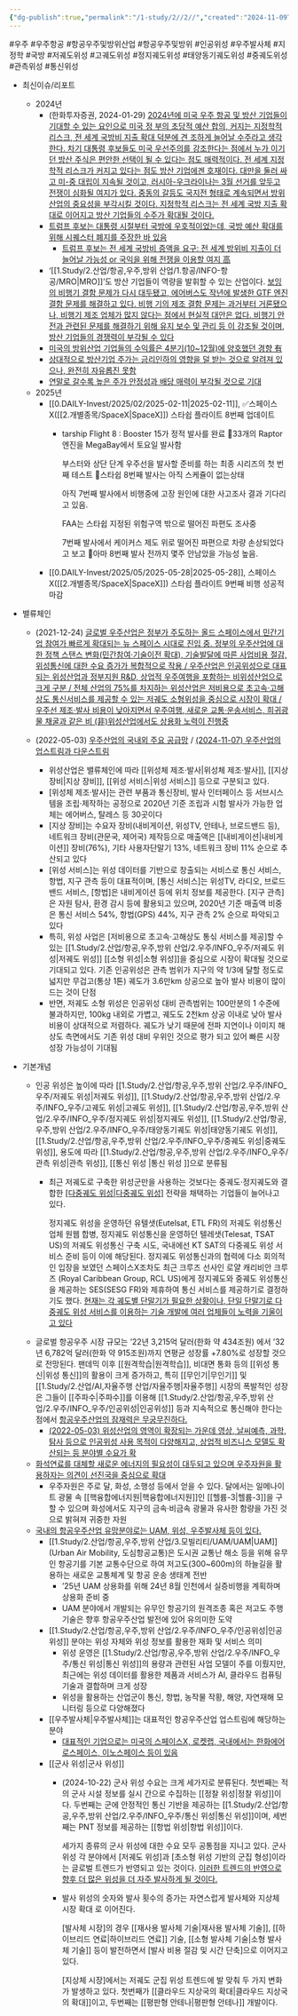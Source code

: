 ```yaml
---
{"dg-publish":true,"permalink":"/1-study/2//2//","created":"2024-11-09T21:27:32.343+09:00","updated":"2025-06-03T20:07:21.951+09:00"}
---
```


#우주 #우주항공 #항공우주및방위산업 #항공우주및방위 #인공위성 #우주발사체 #지정학 #국방 #저궤도위성 #고궤도위성 #정지궤도위성 #태양동기궤도위성 #중궤도위성 #관측위성 #통신위성 

- 최신이슈/리포트
	- 2024년
		- (한화투자증권, 2024-01-29) [2024년에 미국 우주 항공 및 방산 기업들이 기대할 수 있는 요인으로 미국 정 부의 초당적 예산 합의, 커지는 지정학적 리스크, 전 세계 국방비 지출 확대 덕분에 견 조하게 늘어날 수주라고 생각한다. 차기 대통령 후보들도 미국 우선주의를 강조한다는 점에서 누가 이기던 방산 주식은 편안한 선택이 될 수 있다는 점도 매력적이다. 전 세계 지정학적 리스크가 커지고 있다는 점도 방산 기업에겐 호재이다. 대만을 둘러 싸고 미-중 대립이 지속될 것이고, 러시아-우크라이나는 3월 선거를 앞두고 전쟁이 심화될 여지가 있다. 중동의 갈등도 국지전 형태로 계속되면서 방위 산업의 중요성을 부각시킬 것이다. 지정학적 리스크는 전 세계 국방 지출 확대로 이어지고 방산 기업들의 수주가 확대될 것이다.](★%201.29_구조적%20변화에%20주목할%20미국%20우주%20항공%20및%20방산.pdf#page=3&selection=261,0,519,1&color=yellow)
		- [트럼프 후보는 대통령 시절부터 국방에 우호적이었는데, 국방 예산 확대를 위해 시퀘스터 폐지를 주장한 바 있음](★%201.29_구조적%20변화에%20주목할%20미국%20우주%20항공%20및%20방산.pdf#page=17&selection=63,0,88,2&color=yellow)
			- [트럼프 후보는 전 세계 국방비 증액을 요구: 전 세계 방위비 지출이 더 늘어날 가능성 or 국익을 위해 전쟁을 이용할 여지 高](10.14_4분기엔%20우주항공.pdf#page=26&selection=80,0,121,1&color=yellow)
		- ‘[[1.Study/2.산업/항공,우주,방위 산업/1.항공/INFO-항공/MRO\|MRO]]’도 방산 기업들이 역량을 발휘할 수 있는 산업이다. [보잉의 비행기 결함 문제가 다시 대두됐고, 에어버스도 작년에 발생한 GTF 엔진 결함 문제를 해결하고 있다. 비행 기의 제조 결함 문제는 과거부터 거론됐으나, 비행기 제조 업체가 많지 않다는 점에서 현실적 대안은 없다. 비행기 안전과 관련된 문제를 해결하기 위해 유지 보수 및 관리 등 이 강조될 것이며, 방산 기업들의 경쟁력이 부각될 수 있다](★%201.29_구조적%20변화에%20주목할%20미국%20우주%20항공%20및%20방산.pdf#page=29&selection=0,2,169,0&color=yellow)
		- [미국의 방위산업 기업들의 수익률은 4분기(10~12월)에 양호했던 경향 有](10.14_4분기엔%20우주항공.pdf#page=16&selection=7,1,28,1&color=yellow)
		- [상대적으로 방산기업 주가는 금리인하의 영향을 덜 받는 것으로 알려져 있으나, 완전히 자유롭진 못함](10.14_4분기엔%20우주항공.pdf#page=23&selection=9,0,34,2&color=yellow)
		- [연말로 갈수록 높은 주가 안정성과 배당 매력이 부각될 것으로 기대](10.14_4분기엔%20우주항공.pdf#page=24&selection=9,0,27,2&color=yellow)
	- 2025년
		- [[0.DAILY-Invest/2025/02/2025-02-11\|2025-02-11]], ✅스페이스X([[2.개별종목/SpaceX\|SpaceX]]) 스타쉽 플라이트 8번째 업데이트
			- tarship Flight 8 : Booster 15가 정적 발사를 완료
			  📌33개의 Raptor 엔진을 MegaBay에서 토요일 발사함
			  
			  부스터와 상단 단계 우주선을 발사할 준비를 하는 최종 시리즈의 첫 번째 테스트
			  📌스타쉽 8번째 발사는 아직 스케쥴이 없는상태
			  
			  아직 7번째 발사에서 비행중에 고장 원인에 대한 사고조사 결과 기다리고 있음.
			  
			  FAA는 스타쉽 지정된 위험구역 밖으로 떨어진 파편도 조사중
			  
			  7번째 발사에서 케이커스 제도 위로 떨어진 파편으로 차량 손상되었다고 보고
			  📌아마 8번째 발사 전까지 몇주 안남았을 가능성 높음.
		- [[0.DAILY-Invest/2025/05/2025-05-28\|2025-05-28]], 스페이스X([[2.개별종목/SpaceX\|SpaceX]]) 스타쉽 플라이트 9번째 비행 성공적 마감





- 밸류체인
	- (2021-12-24) [글로벌 우주산업은 정부가 주도하는 올드 스페이스에서 민간기업 참여가 빠르게 확대되는 뉴 스페이스 시대로 진입 중. 정부의 우주산업에 대한 정책 스탠스 변화(민간참여·기술이전 확대), 기술발달에 따른 사업비용 절감, 위성통신에 대한 수요 증가가 복합적으로 작용 / 우주산업은 인공위성으로 대표되는 위성산업과 정부지원 R&D, 상업적 우주여행을 포함하는 비위성산업으로 크게 구분 / 전체 산업의 75%를 차지하는 위성산업은 저비용으로 초고속·고해상도 통신서비스를 제공할 수 있는 저궤도 소형위성을 중심으로 시장이 확대 / 우주선 제조·발사 비용이 낮아지면서 우주여행, 새로운 교통·운송서비스, 희귀광물 채굴과 같은 비 (非)위성산업에서도 상용화 노력이 진행중](12.24_우주산업%20현황과%20국내%20밸류체인%20점검.pdf#page=1&selection=20,0,190,3&color=yellow)
	  
	- (2022-05-03) [우주산업의 국내외 주요 공급망](5.3_2022년%20메가테크,%20항공우주산업.pdf#page=6&selection=525,0,531,3&color=yellow) / [(2024-11-07) 우주산업의 업스트림과 다운스트림](★%2011.7_국내%20우주%20발사체%20제조시장%20분석.pdf#page=6&selection=18,0,22,5&color=yellow)
		- 위성산업은 밸류체인에 따라 [[위성체 제조·발사\|위성체 제조·발사]], [[지상 장비\|지상 장비]], [[위성 서비스\|위성 서비스]] 등으로 구분되고 있다. 
		- [위성체 제조·발사]는 관련 부품과 통신장비, 발사 인터페이스 등 서브시스템을 조립·제작하는 공정으로 2020년 기준 조립과 시험 발사가 가능한 업체는 에어버스, 탈레스 등 30곳이다
		- [지상 장비]는 수요자 장비(내비게이션, 위성TV, 안테나, 브로드밴드 등), 네트워크 장비(관문국, 제어국) 제작등으로 매출액은 [[내비게이션\|내비게이션]] 장비(76%), 기타 사용자단말기 13%, 네트워크 장비 11% 순으로 추산되고 있다
		- [위성 서비스]는 위성 데이터를 기반으로 창출되는 서비스로 통신 서비스, 항법, 지구 관측 등이 대표적이며, [통신 서비스]는 위성TV, 라디오, 브로드밴드 서비스, [항법]은 내비게이션 등에 위치 정보를 제공한다. [지구 관측]은 자원 탐사, 환경 감시 등에 활용되고 있으며, 2020년 기준 매출액 비중은 통신 서비스 54%, 항법(GPS) 44%, 지구 관측 2% 순으로 파악되고 있다
		- 특히, 위성 사업은 [저비용으로 초고속·고해상도 통싞 서비스를 제공]할 수 있는 [[1.Study/2.산업/항공,우주,방위 산업/2.우주/INFO_우주/저궤도 위성\|저궤도 위성]] [[소형 위성\|소형 위성]]을 중심으로 시장이 확대될 것으로 기대되고 있다. 기존 인공위성은 관측 범위가 지구의 약 1/3에 달할 정도로 넓지만 무겁고(통상 1톤) 궤도가 3.6만km 상공으로 높아 발사 비용이 많이 드는 것이 단점
		- 반면, 저궤도 소형 위성은 인공위성 대비 관측범위는 100만분의 1 수준에 불과하지만, 100kg 내외로 가볍고, 궤도도 2천km 상공 이내로 낮아 발사 비용이 상대적으로 저렴하다. 궤도가 낮기 때문에 전파 지연이나 이미지 해상도 측면에서도 기존 위성 대비 우위인 것으로 평가 되고 있어 빠른 시장 성장 가능성이 기대됨


- 기본개념
	- 인공 위성은 높이에 따라 [[1.Study/2.산업/항공,우주,방위 산업/2.우주/INFO_우주/저궤도 위성\|저궤도 위성]], [[1.Study/2.산업/항공,우주,방위 산업/2.우주/INFO_우주/고궤도 위성\|고궤도 위성]], [[1.Study/2.산업/항공,우주,방위 산업/2.우주/INFO_우주/정지궤도 위성\|정지궤도 위성]], [[1.Study/2.산업/항공,우주,방위 산업/2.우주/INFO_우주/태양동기궤도 위성\|태양동기궤도 위성]], [[1.Study/2.산업/항공,우주,방위 산업/2.우주/INFO_우주/중궤도 위성\|중궤도 위성]], 용도에 따라 [[1.Study/2.산업/항공,우주,방위 산업/2.우주/INFO_우주/관측 위성\|관측 위성]], [[통신 위성 \|통신 위성 ]]으로 분류됨
		- 최근 저궤도로 구축한 위성군만을 사용하는 것보다는 중궤도·정지궤도와 결합한 [[다중궤도 위성\|다중궤도 위성]](Multi-Orbit) 전략을 채택하는 기업들이 늘어나고 있다. 
		  
		  정지궤도 위성을 운영하던 유텔샛(Eutelsat, ETL FR)의 저궤도 위성통신 업체 원웹 합병, 정지궤도 위성통신을 운영하던 텔레샛(Telesat, TSAT US)의 저궤도 위성통신 구축 시도, 국내에선 KT SAT의 다중궤도 위성 서비스 준비 등이 이에 해당된다. 정지궤도 위성통신과의 협력에 다소 회의적인 입장을 보였던 스페이스X조차도 최근 크루즈 선사인 로얄 캐리비안 크루즈 (Royal Caribbean Group, RCL US)에게 정지궤도와 중궤도 위성통신을 제공하는 SES(SESG FR)와 제휴하여 통신 서비스를 제공하기로 결정하기도 했다. [현재는 각 궤도별 단말기가 필요한 상황이나, 단일 단말기로 다중궤도 위성 서비스를 이용하는 기술 개발에 여러 업체들이 노력을 기울이고 있다](★%201.17_이미%20불붙은%20도화선.pdf#page=24&selection=38,0,243,0&color=yellow)
	- 글로벌 항공우주 시장 규모는 ’22년 3,215억 달러(한화 약 434조원) 에서 ’32년 6,782억 달러(한화 약 915조원)까지 연평균 성장률 +7.80%로 성장할 것으로 전망된다. 팬데믹 이후 [[원격학습\|원격학습]], 비대면 통화 등의 [[위성 통신\|위성 통신]]의 활용이 크게 증가하고, 특히 [[무인기\|무인기]] 및 [[1.Study/2.산업/AI,자율주행 산업/자율주행\|자율주행]] 시장의 폭발적인 성장은 그들이 [[주파수\|주파수]]를 이용해 [[1.Study/2.산업/항공,우주,방위 산업/2.우주/INFO_우주/인공위성\|인공위성]] 등과 지속적으로 통신해야 한다는 점에서 [항공우주산업의 잠재력은 무궁무진하다.](3.28%20우주항공청%20개청,%20무한한%20공간%20저%20너머로.pdf#page=3&selection=193,0,321,1&color=yellow)
		- [(2022-05-03) 위성산업의 영역이 확장되는 가운데 영상, 날씨예측, 과학, 탐사 등으로 인공위성 사용 목적이 다양해지고, 상업적 비즈니스 모델도 확산되는 등 분야별 수요가 확](5.3_2022년%20메가테크,%20항공우주산업.pdf#page=2&selection=156,1,202,1&color=yellow)
	- [화석연료를 대체할 새로운 에너지의 필요성이 대두되고 있으며 우주자원을 활용하자는 의견이 선진국을 중심으로 확대](3.28%20우주항공청%20개청,%20무한한%20공간%20저%20너머로.pdf#page=4&selection=69,0,94,0&color=yellow)
		- 우주자원은 주로 달, 화성, 소행성 등에서 얻을 수 있다. 달에서는 일메나이트 광물 속 [[핵융합에너지원\|핵융합에너지원]]인 [[헬륨-3\|헬륨-3]]을 구할 수 있으며 화성에서도 지구의 금속·비금속 광물과 유사한 함량을 가진 것으로 밝혀져 귀중한 자원
	- [국내의 항공우주산업 유망분야로는 UAM, 위성, 우주발사체 등이 있다.](3.28%20우주항공청%20개청,%20무한한%20공간%20저%20너머로.pdf#page=5&selection=14,0,30,1&color=yellow)
		- [[1.Study/2.산업/항공,우주,방위 산업/3.모빌리티/UAM/UAM\|UAM]](Urban Air Mobility, 도심항공교통)은 도시권 교통난 해소 등을 위해 유무인 항공기를 기본 교통수단으로 하여 저고도(300~600m)의 하늘길을 활용하는 새로운 교통체계 및 항공 운송 생태계 전반
			- ’25년 UAM 상용화를 위해 24년 8월 인천에서 실증비행을 계획하며 상용화 준비 중
			- UAM 분야에서 개발되는 유무인 항공기의 원격조종 혹은 저고도 주행 기술은 향후 항공우주산업 발전에 있어 유의미한 도약
		- [[1.Study/2.산업/항공,우주,방위 산업/2.우주/INFO_우주/인공위성\|인공위성]] 분야는 위성 자체와 위성 정보를 활용한 재화 및 서비스 의미
			- 위성 운영은 [[1.Study/2.산업/항공,우주,방위 산업/2.우주/INFO_우주/통신 위성\|통신 위성]]의 용량과 관련된 사업 모델이 주를 이뤘지만, 최근에는 위성 데이터를 활용한 제품과 서비스가 AI, 클라우드 컴퓨팅 기술과 결합하며 크게 성장
			- 위성을 활용하는 산업군이 통신, 항법, 농작물 작황, 해양, 자연재해 모니터링 등으로 다양해졌다
		- [[우주발사체\|우주발사체]]는 대표적인 항공우주산업 업스트림에 해당하는 분야
			- [대표적인 기업으로는 미국의 스페이스X, 로켓랩, 국내에서는 한화에어로스페이스, 이노스페이스 등이 있음](★%2011.7_국내%20우주%20발사체%20제조시장%20분석.pdf#page=10&selection=108,1,129,2&color=yellow)
		- [[군사 위성\|군사 위성]] 
			- (2024-10-22) 군사 위성 수요는 크게 세가지로 분류된다. 첫번째는 적의 군사 시설 정보를 실시 간으로 수집하는 [[정찰 위성\|정찰 위성]]이다. 두번째는 군에 안정적인 통신 기반을 제공하는 [[1.Study/2.산업/항공,우주,방위 산업/2.우주/INFO_우주/통신 위성\|통신 위성]]이며, 세번째는 PNT 정보를 제공하는 [[항법 위성\|항법 위성]]이다. 
			  
			  세가지 종류의 군사 위성에 대한 수요 모두 공통점을 지니고 있다. 군사 위성 각 분야에서 [저궤도 위성]과 [초소형 위성 기반의 군집 형성]이라는 글로벌 트렌드가 반영되고 있는 것이다. [이러한 트렌드의 반영으로 향후 더 많은 위성을 더 자주 발사하게 될 것이다.](10.22_우주,%20자주국방이%20시작되는%20공간.pdf#page=3&selection=261,0,322,2&color=yellow)
			- 발사 위성의 숫자와 발사 횟수의 증가는 자연스럽게 발사체와 지상체 시장 확대 로 이어진다. 
			  
			  [발사체 시장]의 경우 [[재사용 발사체 기술\|재사용 발사체 기술]], [[하이브리드 연료\|하이브리드 연료]] 기술, [[소형 발사체 기술\|소형 발사체 기술]] 등이 발전하면서 [발사 비용 절감 및 시간 단축]으로 이어지고 있다. 
			  
			  [지상체 시장]에서는 저궤도 군집 위성 트렌드에 발 맞춰 두 가지 변화가 발생하고 있다. 첫번째가 [[클라우드 지상국의 확대\|클라우드 지상국의 확대]]이고, 두번째는 [[평판형 안테나\|평판형 안테나]] 개발이다. 